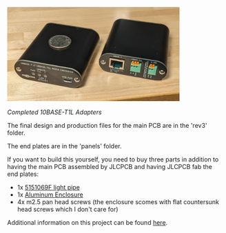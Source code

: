 <img src="final.jpg" alt="" style="width:400px;" class="imgholder">
<p class="center"><i>Completed 10BASE-T1L Adapters</i></p>

The final design and production files for the main PCB are in the 'rev3' folder. 

The end plates are in the 'panels' folder.

If you want to build this yourself, you need to buy three parts in addition to having the main PCB assembled by JLCPCB and having JLCPCB fab the end plates:

<ul>
  <li>1x <a href="https://www.digikey.com/en/products/detail/dialight/5151069F/1769784?s=N4IgTCBcDaIKwEZEAYBsBOAYiAugXyA">5151069F light pipe</a></li>
  <li>1x <a href="https://a.co/d/4ymOL0K">Aluminum Enclosure</a></li>
  <li>4x m2.5 pan head screws (the enclosure scomes with flat countersunk head screws which I don't care for)</li>
</ul>

Additional information on this project can be found <a href="http://robruark.com/projects/10BASE-T1L/10BASE-T1L.html">here</a>.
